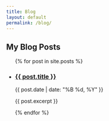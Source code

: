 ```yaml
---
title: Blog
layout: default
permalink: /blog/
---
```


## My Blog Posts

<ul>
  {% for post in site.posts %}
    <li>
      <h3>
        <a href="{{ site.baseurl }}{{ post.url }}">{{ post.title }}</a>
      </h3>
      <p>{{ post.date | date: "%B %d, %Y" }}</p>
      <p>{{ post.excerpt }}</p>
    </li>
  {% endfor %}
</ul>
